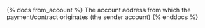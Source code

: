 {% docs from_account %}
The account address from which the payment/contract originates (the sender account)
{% enddocs %}